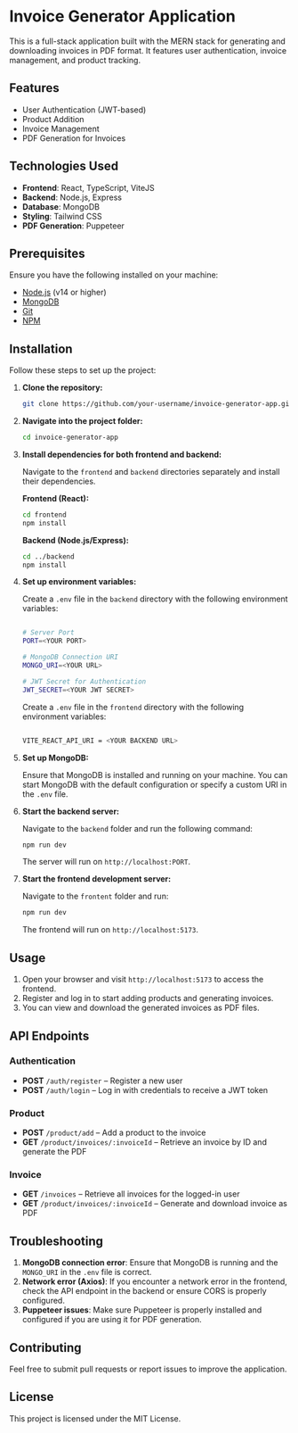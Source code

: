 # Invoice Generator Application

This is a full-stack application built with the MERN stack for generating and downloading invoices in PDF format. It features user authentication, invoice management, and product tracking.

## Features

- User Authentication (JWT-based)
- Product Addition
- Invoice Management
- PDF Generation for Invoices

## Technologies Used

- **Frontend**: React, TypeScript, ViteJS
- **Backend**: Node.js, Express
- **Database**: MongoDB
- **Styling**: Tailwind CSS
- **PDF Generation**: Puppeteer

## Prerequisites

Ensure you have the following installed on your machine:

- [Node.js](https://nodejs.org/) (v14 or higher)
- [MongoDB](https://www.mongodb.com/)
- [Git](https://git-scm.com/)
- [NPM](https://www.npmjs.com/)

## Installation

Follow these steps to set up the project:

1. **Clone the repository:**

   ```bash
   git clone https://github.com/your-username/invoice-generator-app.git
   ```

2. **Navigate into the project folder:**

   ```bash
   cd invoice-generator-app
   ```

3. **Install dependencies for both frontend and backend:**

   Navigate to the `frontend` and `backend` directories separately and install their dependencies.

   **Frontend (React):**

   ```bash
   cd frontend
   npm install
   ```

   **Backend (Node.js/Express):**

   ```bash
   cd ../backend
   npm install
   ```

4. **Set up environment variables:**

   Create a `.env` file in the `backend` directory with the following environment variables:

   ```bash

   # Server Port
   PORT=<YOUR PORT>

   # MongoDB Connection URI
   MONGO_URI=<YOUR URL>

   # JWT Secret for Authentication
   JWT_SECRET=<YOUR JWT SECRET>

   ```

   Create a `.env` file in the `frontend` directory with the following environment variables:

   ```bash

   VITE_REACT_API_URI = <YOUR BACKEND URL>

   ```

5. **Set up MongoDB:**

   Ensure that MongoDB is installed and running on your machine. You can start MongoDB with the default configuration or specify a custom URI in the `.env` file.

6. **Start the backend server:**

   Navigate to the `backend` folder and run the following command:

   ```bash
   npm run dev
   ```

   The server will run on `http://localhost:PORT`.

7. **Start the frontend development server:**

   Navigate to the `frontent` folder and run:

   ```bash
   npm run dev
   ```

   The frontend will run on `http://localhost:5173`.

## Usage

1. Open your browser and visit `http://localhost:5173` to access the frontend.
2. Register and log in to start adding products and generating invoices.
3. You can view and download the generated invoices as PDF files.

## API Endpoints

### Authentication

- **POST** `/auth/register` – Register a new user
- **POST** `/auth/login` – Log in with credentials to receive a JWT token

### Product

- **POST** `/product/add` – Add a product to the invoice
- **GET** `/product/invoices/:invoiceId` – Retrieve an invoice by ID and generate the PDF

### Invoice

- **GET** `/invoices` – Retrieve all invoices for the logged-in user
- **GET** `/product/invoices/:invoiceId` – Generate and download invoice as PDF

## Troubleshooting

1. **MongoDB connection error**: Ensure that MongoDB is running and the `MONGO_URI` in the `.env` file is correct.
2. **Network error (Axios)**: If you encounter a network error in the frontend, check the API endpoint in the backend or ensure CORS is properly configured.
3. **Puppeteer issues**: Make sure Puppeteer is properly installed and configured if you are using it for PDF generation.

## Contributing

Feel free to submit pull requests or report issues to improve the application.

## License

This project is licensed under the MIT License.
